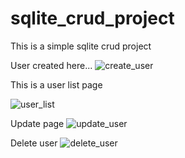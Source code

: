 # sqlite_crud_project
This is a simple sqlite crud project

User created here...
![create_user](https://cloud.githubusercontent.com/assets/19804482/25563011/a822ff10-2db4-11e7-95ee-cd3b869004cf.PNG)


This is a user list page

![user_list](https://cloud.githubusercontent.com/assets/19804482/25562988/3f80b38a-2db4-11e7-87fe-c97b2d056dc4.PNG)


Update page
![update_user](https://cloud.githubusercontent.com/assets/19804482/25563039/fd81caae-2db4-11e7-9df0-be26a8b6fcd4.PNG)


Delete user 
![delete_user](https://cloud.githubusercontent.com/assets/19804482/25563053/35a5b094-2db5-11e7-9678-9967ae4d90da.PNG)
